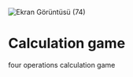 ![Ekran Görüntüsü (74)](https://user-images.githubusercontent.com/91139120/175225176-05abe3a8-f691-4642-990d-b18e329fecb0.png)
# Calculation game
 four operations calculation game
